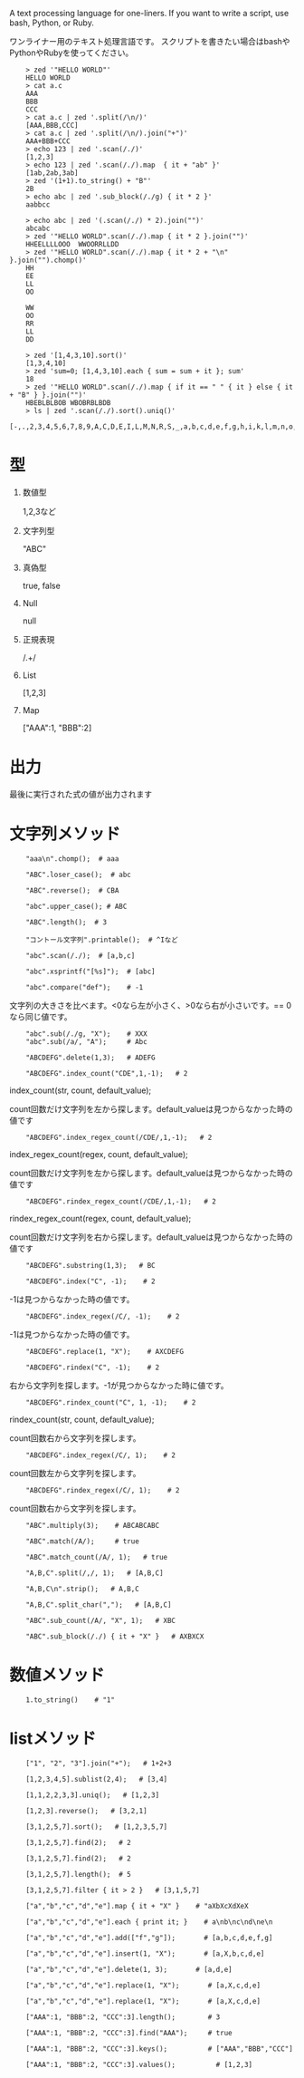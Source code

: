 A text processing language for one-liners.
If you want to write a script, use bash, Python, or Ruby.

ワンライナー用のテキスト処理言語です。
スクリプトを書きたい場合はbashやPythonやRubyを使ってください。

```
    > zed '"HELLO WORLD"'
    HELLO WORLD
    > cat a.c
    AAA
    BBB
    CCC
    > cat a.c | zed '.split(/\n/)'
    [AAA,BBB,CCC]
    > cat a.c | zed '.split(/\n/).join("+")'
    AAA+BBB+CCC
    > echo 123 | zed '.scan(/./)'
    [1,2,3]
    > echo 123 | zed '.scan(/./).map  { it + "ab" }'
    [1ab,2ab,3ab]
    > zed '(1+1).to_string() + "B"'
    2B
    > echo abc | zed '.sub_block(/./g) { it * 2 }'
    aabbcc
    
    > echo abc | zed '(.scan(/./) * 2).join("")'
    abcabc
    > zed '"HELLO WORLD".scan(/./).map { it * 2 }.join("")'
    HHEELLLLOOO  WWOORRLLDD
    > zed '"HELLO WORLD".scan(/./).map { it * 2 + "\n" }.join("").chomp()'
    HH
    EE
    LL
    OO
    
    WW
    OO
    RR
    LL
    DD
    
    > zed '[1,4,3,10].sort()'
    [1,3,4,10]
    > zed 'sum=0; [1,4,3,10].each { sum = sum + it }; sum'
    18
    > zed '"HELLO WORLD".scan(/./).map { if it == " " { it } else { it + "B" } }.join("")'
    HBEBLBLBOB WBOBRBLBDB
    > ls | zed '.scan(/./).sort().uniq()'
    [-,.,2,3,4,5,6,7,8,9,A,C,D,E,I,L,M,N,R,S,_,a,b,c,d,e,f,g,h,i,k,l,m,n,o,p,r,s,t,u,v,x,y,z]
```

# 型

1. 数値型

    1,2,3など
    
2. 文字列型

    "ABC"
    
3. 真偽型

    true, false
    
4. Null

    null
    
5. 正規表現

    /.+/
    
6. List

    [1,2,3]
    
7. Map

    ["AAA":1, "BBB":2]

# 出力

最後に実行された式の値が出力されます

# 文字列メソッド

```
    "aaa\n".chomp();  # aaa
```

```
    "ABC".loser_case();  # abc
```

```
    "ABC".reverse();  # CBA
```

```
    "abc".upper_case(); # ABC
```

```
    "ABC".length();  # 3
```

```
    "コントール文字列".printable();  # ^Iなど
```

```
    "abc".scan(/./);  # [a,b,c]
```

```
    "abc".xsprintf("[%s]");  # [abc]
```

```
    "abc".compare("def");    # -1
```

文字列の大きさを比べます。<0なら左が小さく、>0なら右が小さいです。== 0なら同じ値です。

```
    "abc".sub(/./g, "X");    # XXX
    "abc".sub(/a/, "A");     # Abc
```

```
    "ABCDEFG".delete(1,3);   # ADEFG
```

```
    "ABCDEFG".index_count("CDE",1,-1);   # 2
```

index_count(str, count, default_value); 

count回数だけ文字列を左から探します。default_valueは見つからなかった時の値です

```
    "ABCDEFG".index_regex_count(/CDE/,1,-1);   # 2
```

index_regex_count(regex, count, default_value); 

count回数だけ文字列を左から探します。default_valueは見つからなかった時の値です

```
    "ABCDEFG".rindex_regex_count(/CDE/,1,-1);   # 2
```

rindex_regex_count(regex, count, default_value); 

count回数だけ文字列を右から探します。default_valueは見つからなかった時の値です

```
    "ABCDEFG".substring(1,3);   # BC
```

```
    "ABCDEFG".index("C", -1);    # 2
```

-1は見つからなかった時の値です。

```
    "ABCDEFG".index_regex(/C/, -1);    # 2
```

-1は見つからなかった時の値です。


```
    "ABCDEFG".replace(1, "X");    # AXCDEFG
```

```
    "ABCDEFG".rindex("C", -1);    # 2
```

右から文字列を探します。-1が見つからなかった時に値です。


```
    "ABCDEFG".rindex_count("C", 1, -1);    # 2
```

rindex_count(str, count, default_value);

count回数右から文字列を探します。

```
    "ABCDEFG".index_regex(/C/, 1);    # 2
```

count回数左から文字列を探します。

```
    "ABCDEFG".rindex_regex(/C/, 1);    # 2
```

count回数右から文字列を探します。


```
    "ABC".multiply(3);    # ABCABCABC
```

```
    "ABC".match(/A/);     # true
```

```
    "ABC".match_count(/A/, 1);   # true
```

```
    "A,B,C".split(/,/, 1);   # [A,B,C]
```

```
    "A,B,C\n".strip();   # A,B,C
```

```
    "A,B,C".split_char(",");   # [A,B,C]
```

```
    "ABC".sub_count(/A/, "X", 1);   # XBC
```

```
    "ABC".sub_block(/./) { it + "X" }   # AXBXCX
```

# 数値メソッド

```
    1.to_string()    # "1"
```

# listメソッド

```
    ["1", "2", "3"].join("+");   # 1+2+3
```

```
    [1,2,3,4,5].sublist(2,4);   # [3,4]
```

```
    [1,1,2,2,3,3].uniq();   # [1,2,3]
```

```
    [1,2,3].reverse();   # [3,2,1]
```

```
    [3,1,2,5,7].sort();   # [1,2,3,5,7]
```

```
    [3,1,2,5,7].find(2);   # 2
```

```
    [3,1,2,5,7].find(2);   # 2
```

```
    [3,1,2,5,7].length();  # 5
```

```
    [3,1,2,5,7].filter { it > 2 }   # [3,1,5,7]
```

```
    ["a","b","c","d","e"].map { it + "X" }    # "aXbXcXdXeX
```

```
    ["a","b","c","d","e"].each { print it; }    # a\nb\nc\nd\ne\n
```

```
    ["a","b","c","d","e"].add(["f","g"]);       # [a,b,c,d,e,f,g]
```

```
    ["a","b","c","d","e"].insert(1, "X");       # [a,X,b,c,d,e]
```

```
    ["a","b","c","d","e"].delete(1, 3);       # [a,d,e]
```

```
    ["a","b","c","d","e"].replace(1, "X");       # [a,X,c,d,e]
```

```
    ["a","b","c","d","e"].replace(1, "X");       # [a,X,c,d,e]
```

```
    ["AAA":1, "BBB":2, "CCC":3].length();        # 3
```

```
    ["AAA":1, "BBB":2, "CCC":3].find("AAA");     # true
```

```
    ["AAA":1, "BBB":2, "CCC":3].keys();          # ["AAA","BBB","CCC"]
```

```
    ["AAA":1, "BBB":2, "CCC":3].values();          # [1,2,3]
```

